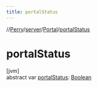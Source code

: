 ```yaml
---
title: portalStatus
---
```

//[Perry](../../../index.html)/[server](../index.html)/[Portal](index.html)/[portalStatus](portal-status.html)



# portalStatus



[jvm]\
abstract var [portalStatus](portal-status.html): [Boolean](https://kotlinlang.org/api/latest/jvm/stdlib/kotlin/-boolean/index.html)




